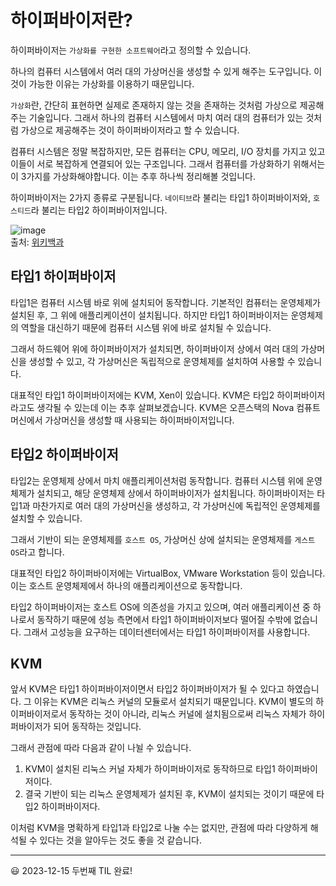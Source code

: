 # 하이퍼바이저란?

하이퍼바이저는 `가상화를 구현한 소프트웨어`라고 정의할 수 있습니다.

하나의 컴퓨터 시스템에서 여러 대의 가상머신을 생성할 수 있게 해주는 도구입니다. 이것이 가능한 이유는 가상화를 이용하기 때문입니다. 

`가상화`란, 간단히 표현하면 실제로 존재하지 않는 것을 존재하는 것처럼 가상으로 제공해주는 기술입니다. 그래서 하나의 컴퓨터 시스템에서 마치 여러 대의 컴퓨터가 있는 것처럼 가상으로 제공해주는 것이 하이퍼바이저라고 할 수 있습니다.

컴퓨터 시스템은 정말 복잡하지만, 모든 컴퓨터는 CPU, 메모리, I/O 장치를 가지고 있고 이들이 서로 복잡하게 연결되어 있는 구조입니다. 그래서 컴퓨터를 가상화하기 위해서는 이 3가지를 가상화해야합니다. 이는 추후 하나씩 정리해볼 것입니다.

하이퍼바이저는 2가지 종류로 구분됩니다. `네이티브`라 불리는 타입1 하이퍼바이저와, `호스티드`라 불리는 타입2 하이퍼바이저입니다.

![image](https://github.com/Ohjiwoo-lab/TIL/assets/74577768/9b2ce0b5-7a74-42d0-a187-ffdfd9991626)   
출처: [위키백과](https://ko.wikipedia.org/wiki/%ED%95%98%EC%9D%B4%ED%8D%BC%EB%B0%94%EC%9D%B4%EC%A0%80)

## 타입1 하이퍼바이저

타입1은 컴퓨터 시스템 바로 위에 설치되어 동작합니다. 기본적인 컴퓨터는 운영체제가 설치된 후, 그 위에 애플리케이션이 설치됩니다. 하지만 타입1 하이퍼바이저는 운영체제의 역할을 대신하기 때문에 컴퓨터 시스템 위에 바로 설치될 수 있습니다.

그래서 하드웨어 위에 하이퍼바이저가 설치되면, 하이퍼바이저 상에서 여러 대의 가상머신을 생성할 수 있고, 각 가상머신은 독립적으로 운영체제를 설치하여 사용할 수 있습니다.

대표적인 타입1 하이퍼바이저에는 KVM, Xen이 있습니다. KVM은 타입2 하이퍼바이저라고도 생각될 수 있는데 이는 추후 살펴보겠습니다. KVM은 오픈스택의 Nova 컴퓨트 머신에서 가상머신을 생성할 때 사용되는 하이퍼바이저입니다.

## 타입2 하이퍼바이저

타입2는 운영체제 상에서 마치 애플리케이션처럼 동작합니다. 컴퓨터 시스템 위에 운영체제가 설치되고, 해당 운영체제 상에서 하이퍼바이저가 설치됩니다. 하이퍼바이저는 타입1과 마찬가지로 여러 대의 가상머신을 생성하고, 각 가상머신에 독립적인 운영체제를 설치할 수 있습니다.

그래서 기반이 되는 운영체제를 `호스트 OS`, 가상머신 상에 설치되는 운영체제를 `게스트 OS`라고 합니다.

대표적인 타입2 하이퍼바이저에는 VirtualBox, VMware Workstation 등이 있습니다. 이는 호스트 운영체제에서 하나의 애플리케이션으로 동작합니다.

타입2 하이퍼바이저는 호스트 OS에 의존성을 가지고 있으며, 여러 애플리케이션 중 하나로서 동작하기 때문에 성능 측면에서 타입1 하이퍼바이저보다 떨어질 수밖에 없습니다. 그래서 고성능을 요구하는 데이터센터에서는 타입1 하이퍼바이저를 사용합니다.

## KVM

앞서 KVM은 타입1 하이퍼바이저이면서 타입2 하이퍼바이저가 될 수 있다고 하였습니다. 그 이유는 KVM은 리눅스 커널의 모듈로서 설치되기 때문입니다. KVM이 별도의 하이퍼바이저로서 동작하는 것이 아니라, 리눅스 커널에 설치됨으로써 리눅스 자체가 하이퍼바이저가 되어 동작하는 것입니다.

그래서 관점에 따라 다음과 같이 나뉠 수 있습니다.
1. KVM이 설치된 리눅스 커널 자체가 하이퍼바이저로 동작하므로 타입1 하이퍼바이저이다.
2. 결국 기반이 되는 리눅스 운영체제가 설치된 후, KVM이 설치되는 것이기 때문에 타입2 하이퍼바이저다.

이처럼 KVM을 명확하게 타입1과 타입2로 나눌 수는 없지만, 관점에 따라 다양하게 해석될 수 있다는 것을 알아두는 것도 좋을 것 같습니다.

<hr/>

😃 2023-12-15 두번째 TIL 완료!